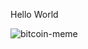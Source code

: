 Hello World



![bitcoin-meme](https://user-images.githubusercontent.com/37111379/124144637-b9c0e500-dabe-11eb-9ca0-1e78a4c28a43.jpg)
